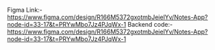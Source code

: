Figma Link:-
 https://www.figma.com/design/R166M5372gxotmbJeielYv/Notes-App?node-id=33-17&t=PRYwMbo7Jz4PJqWx-1
Backend code:- 
 https://www.figma.com/design/R166M5372gxotmbJeielYv/Notes-App?node-id=33-17&t=PRYwMbo7Jz4PJqWx-1

